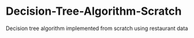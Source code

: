 # Decision-Tree-Algorithm-Scratch
Decision tree algorithm implemented from scratch using restaurant data 
